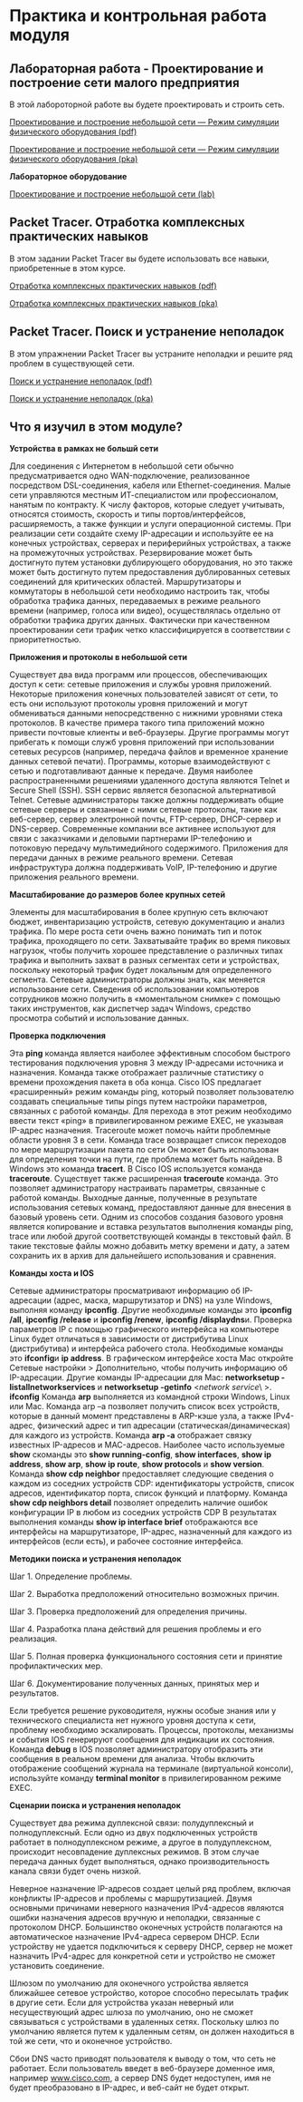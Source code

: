 #  Практика и контрольная работа модуля

<!-- 17.8.1 -->
## Лабораторная работа - Проектирование и построение сети малого предприятия

В этой лабороторной работе вы будете проектировать и строить сеть.

[Проектирование и построение небольшой сети — Режим симуляции физического оборудования (pdf)](./assets/17.8.1-packet-tracer---design-and-build-a-small-network---physical-mode.pdf)

[Проектирование и построение небольшой сети — Режим симуляции физического оборудования (pka)](./assets/17.8.1-packet-tracer---design-and-build-a-small-network---physical-mode.pka)

**Лабораторное оборудование** 

[Проектирование и построение небольшой сети (lab)](./assets/17.8.1-lab---design-and-build-a-small-network.pdf)

<!-- 17.8.2 -->
## Packet Tracer. Отработка комплексных практических навыков

В этом задании Packet Tracer вы будете использовать все навыки, приобретенные в  этом курсе.



[Отработка комплексных практических навыков (pdf)](./assets/17.8.2-packet-tracer---skills-integration-challenge.pdf)

[Отработка комплексных практических навыков (pka)](./assets/17.8.2-packet-tracer---skills-integration-challenge.pka)

<!-- 17.8.3 -->
## Packet Tracer. Поиск и устранение неполадок

В этом упражнении Packet Tracer вы устраните неполадки и решите ряд проблем в существующей сети.



[Поиск и устранение неполадок (pdf)](./assets/17.8.3-packet-tracer---troubleshooting-challenge.pdf)

[Поиск и устранение неполадок (pka)](./assets/17.8.3-packet-tracer---troubleshooting-challenge.pka)

<!-- 17.8.4 -->
##  Что я изучил в этом модуле?

**Устройства в рамках не большй сети**

Для соединения с Интернетом в небольшой сети обычно предусматривается одно WAN-подключение, реализованное посредством DSL-соединения, кабеля или Ethernet-соединения. Малые сети управляются местным ИТ-специалистом или профессионалом, нанятым по контракту. К числу факторов, которые следует учитывать, относятся стоимость, скорость и типы портов/интерфейсов, расширяемость, а также функции и услуги операционной системы. При реализации сети создайте схему IP-адресации и используйте ее на конечных устройствах, серверах и периферийных устройствах, а также на промежуточных устройствах. Резервирование может быть достигнуто путем установки дублирующего оборудования, но это также может быть достигнуто путем предоставления дублированных сетевых соединений для критических областей. Маршрутизаторы и коммутаторы в небольшой сети необходимо настроить так, чтобы обработка трафика данных, передаваемых в режиме реального времени (например, голоса или видео), осуществлялась отдельно от обработки трафика других данных. Фактически при качественном проектировании сети трафик четко классифицируется в соответствии с приоритетностью.

**Приложения и протоколы в небольшой сети**

Существует два вида программ или процессов, обеспечивающих доступ к сети: сетевые приложения и службы уровня приложений. Некоторые приложения конечных пользователей зависят от сети, то есть они используют протоколы уровня приложений и могут обмениваться данными непосредственно с нижними уровнями стека протоколов. В качестве примера такого типа приложений можно привести почтовые клиенты и веб-браузеры. Другие программы могут прибегать к помощи служб уровня приложений при использовании сетевых ресурсов (например, передача файлов и временное хранение данных сетевой печати). Программы, которые взаимодействуют с сетью и подготавливают данные к передаче. Двумя наиболее распространенными решениями удаленного доступа являются Telnet и Secure Shell (SSH). SSH сервис является безопасной альтернативой Telnet. Сетевые администраторы также должны поддерживать общие сетевые серверы и связанные с ними сетевые протоколы, такие как веб-сервер, сервер электронной почты, FTP-сервер, DHCP-сервер и DNS-сервер. Современные компании все активнее используют для связи с заказчиками и деловыми партнерами IP-телефонию и потоковую передачу мультимедийного содержимого. Приложения для передачи данных в режиме реального времени. Сетевая инфраструктура должна поддерживать VoIP, IP-телефонию и другие приложения реального времени.

**Масштабирование до размеров более крупных сетей**

Элементы для масштабирования в более крупную сеть включают бюджет, инвентаризацию устройств, сетевую документацию и анализ трафика. По мере роста сети очень важно понимать тип и поток трафика, проходящего по сети. Захватывайте трафик во время пиковых нагрузок, чтобы получить хорошее представление о различных типах трафика и выполнить захват в разных сегментах сети и устройствах, поскольку некоторый трафик будет локальным для определенного сегмента. Сетевые администраторы должны знать, как меняется использование сети. Сведения об использовании компьютеров сотрудников можно получить в «моментальном снимке» с помощью таких инструментов, как диспетчер задач Windows, средство просмотра событий и использование данных.

**Проверка подключения**

Эта **ping** команда является наиболее эффективным способом быстрого тестирования подключения уровня 3 между IP-адресами источника и назначения. Команда также отображает различные статистику о времени прохождения пакета в оба конца. Cisco IOS предлагает «расширенный» режим команды ping, который позволяет пользователю создавать специальные типы pings путем настройки параметров, связанных с работой команды. Для перехода в этот режим необходимо ввести текст «ping» в привилегированном режиме EXEC, не указывая IP-адрес назначения. Traceroute может помочь найти проблемные области уровня 3 в сети. Команда trace возвращает список переходов по мере маршрутизации пакета по сети Он может быть использован для определения точки на пути, где проблема может быть найдена. В Windows это команда  **tracert**. В Cisco IOS используется команда **traceroute**. Существует также расширенная **traceroute** команда. Это позволяет администратору настраивать параметры, связанные с работой команды. Выходные данные, полученные в результате использования сетевых команд, предоставляют данные для внесения в базовый уровень сети. Одним из способов создания базового уровня является копирование и вставка результатов выполнения команды ping, trace или любой другой соответствующей команды в текстовый файл. В такие текстовые файлы можно добавить метку времени и дату, а затем сохранить их в архив для дальнейшего использования и сравнения.

**Команды хоста и IOS**

Сетевые администраторы просматривают информацию об IP-адресации (адрес, маска, маршрутизатор и DNS) на узле Windows, выполняя  команду **ipconfig**. Другие необходимые команды это **ipconfig /all**, **ipconfig /release** и **ipconfig /renew**, **ipconfig /displaydns**и. Проверка параметров IP с помощью графического интерфейса на компьютере Linux будет отличаться в зависимости от дистрибутива Linux (дистрибутива) и интерфейса рабочего стола. Необходимые команды это **ifconfig**и **ip address**. В графическом интерфейсе хоста Mac откройте Сетевые настройки > Дополнительно, чтобы получить информацию об IP-адресации. Другие команды IP-адресации для Mac: **networksetup -listallnetworkservices** и **networksetup -getinfo** <_network service_\ >. **ifconfig** Команда **arp** выполняется из командной строки Windows, Linux или Mac. Команда arp –a позволяет получить список всех устройств, которые в данный момент представлены в ARP-кэше узла, а также IPv4-адрес, физический адрес и тип адресации (статическая/динамическая) для каждого из устройств. Команда **arp -a** отображает связку известных IP-адресов и MAC-адресов. Наиболее часто используемые  **show** cкоманды это **show running-config**, **show interfaces**, **show ip address**, **show arp**, **show ip route**, **show protocols** и **show version**. Команда **show cdp neighbor** предоставляет следующие сведения о каждом из соседних устройств CDP: идентификаторы устройств, список адресов, идентификатор порта, список функций и платформу. Команда **show cdp neighbors detail** позволяет определить наличие ошибок конфигурации IP в любом из соседних устройств CDP В результатах выполнения команды **show ip interface brief** отображаются все интерфейсы на маршрутизаторе, IP-адрес, назначенный для каждого из интерфейсов (если есть), и рабочее состояние интерфейса.

**Методики поиска и устранения неполадок**

Шаг 1. Определение проблемы.

Шаг 2. Выработка предположений относительно возможных причин.

Шаг 3. Проверка предположений для определения причины.

Шаг 4. Разработка плана действий для решения проблемы и его реализация.

Шаг 5. Полная проверка функционального состояния сети и принятие профилактических мер.

Шаг 6. Документирование полученных данных, принятых мер и результатов.

Если требуется решение руководителя, нужны особые знания или у технического специалиста нет нужного уровня доступа к сети, проблему необходимо эскалировать. Процессы, протоколы, механизмы и события IOS генерируют сообщения для индикации их состояния. Команда **debug** в IOS позволяет администратору отобразить эти сообщения в реальном времени для анализа. Чтобы включить отображение сообщений журнала на терминале (виртуальной консоли), используйте команду **terminal monitor** в привилегированном режиме EXEC.

**Сценарии поиска и устранения неполадок**

Существует два режима дуплексной связи: полудуплексный и полнодуплексный. Если одно из двух подключенных устройств работает в полнодуплексном режиме, а другое в полудуплексном, происходит несовпадение дуплексных режимов. В этом случае передача данных будет выполняться, однако производительность канала связи будет очень низкой.

Неверное назначение IP-адресов создает целый ряд проблем, включая конфликты IP-адресов и проблемы с маршрутизацией. Двумя основными причинами неверного назначения IPv4-адресов являются ошибки назначения адресов вручную и неполадки, связанные с протоколом DHCP. Большинство оконечных устройств полагаются на автоматическое назначение IPv4-адреса сервером DHCP. Если устройству не удается подключиться к серверу DHCP, сервер не может назначить IPv4-адрес для конкретной сети и устройство не сможет установить соединение.

Шлюзом по умолчанию для оконечного устройства является ближайшее сетевое устройство, которое способно пересылать трафик в другие сети. Если для устройства указан неверный или несуществующий адрес шлюза по умолчанию, оно не сможет связываться с устройствами в удаленных сетях. Поскольку шлюз по умолчанию является путем к удаленным сетям, он должен находиться в той же сети, что и оконечное устройство.

Сбои DNS часто приводят пользователя к выводу о том, что сеть не работает. Если пользователь введет в веб-браузере доменное имя, например www.cisco.com, а сервер DNS будет недоступен, имя не будет преобразовано в IP-адрес, и веб-сайт не будет открыт.

<!-- 17.8.5 -->
<!-- quiz -->

